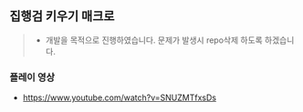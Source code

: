 ## 집행검 키우기 매크로
> - 개발을 목적으로 진행하였습니다. 문제가 발생시 repo삭제 하도록 하겠습니다.

### 플레이 영상
- https://www.youtube.com/watch?v=SNUZMTfxsDs

